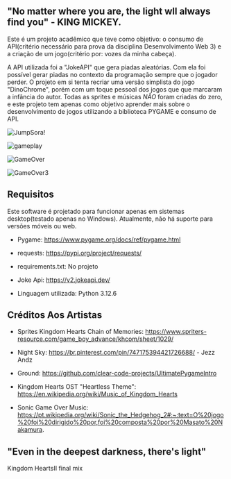 ## "No matter where you are, the light wll always find you" - KING MICKEY.

Este é um projeto acadêmico que teve como objetivo: o consumo de API(critério necessário para prova da disciplina Desenvolvimento Web 3) e
a criação de um jogo(critério por: vozes da minha cabeça).

A API utilizada foi a "JokeAPI" que gera piadas aleatórias. Com ela foi possível gerar piadas no contexto da programação sempre que o jogador perder.
O projeto em si tenta recriar uma versão simplista  do jogo "DinoChrome", porém com um toque pessoal dos jogos que que marcaram a infância do autor.
Todas as sprites e músicas *NÃO* foram criadas do zero, e este projeto tem apenas como objetivo aprender mais sobre o desenvolvimento de jogos utilizando a biblioteca PYGAME
e consumo de API.





![JumpSora!](https://github.com/user-attachments/assets/a3db24ce-4c3f-47b0-b047-82b914f19a1d)



![gameplay](https://github.com/user-attachments/assets/93c0ba50-47b3-4973-8572-714f98cada7a)




![GameOver](https://github.com/user-attachments/assets/69849d67-caf6-41b9-bd54-ecba17123722)




![GameOver3](https://github.com/user-attachments/assets/567918c3-e029-4905-9257-9c6a0b177348)







## Requisitos

Este software é projetado para funcionar apenas em sistemas desktop(testado apenas no Windows). Atualmente, não há suporte para versões móveis ou web.



- Pygame: https://www.pygame.org/docs/ref/pygame.html

- requests: https://pypi.org/project/requests/
  
- requirements.txt: No projeto
  

- Joke Api: https://v2.jokeapi.dev/

- Linguagem utilizada: Python 3.12.6








## Créditos Aos Artistas 
- Sprites Kingdom Hearts Chain of Memories: https://www.spriters-resource.com/game_boy_advance/khcom/sheet/1029/

- Night Sky: https://br.pinterest.com/pin/747175394421726688/   - Jezz Andz

- Ground: https://github.com/clear-code-projects/UltimatePygameIntro

- Kingdom Hearts OST "Heartless Theme": https://en.wikipedia.org/wiki/Music_of_Kingdom_Hearts

- Sonic Game Over Music: 
https://pt.wikipedia.org/wiki/Sonic_the_Hedgehog_2#:~:text=O%20jogo%20foi%20dirigido%20por,foi%20composta%20por%20Masato%20Nakamura.




## "Even in the deepest darkness, there's light"

Kingdom HeartsII final  mix







